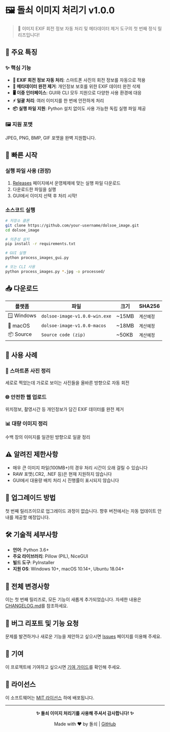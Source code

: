 # 🖼️ 돌쇠 이미지 처리기 v1.0.0

> 📸 이미지 EXIF 회전 정보 자동 처리 및 메타데이터 제거 도구의 첫 번째 정식 릴리즈입니다!

## 🎉 주요 특징

### ✨ 핵심 기능
- **📱 EXIF 회전 정보 자동 처리**: 스마트폰 사진의 회전 정보를 자동으로 적용
- **🧹 메타데이터 완전 제거**: 개인정보 보호를 위한 EXIF 데이터 완전 삭제  
- **🖥️ 이중 인터페이스**: GUI와 CLI 모두 지원으로 다양한 사용 환경에 대응
- **⚡ 일괄 처리**: 여러 이미지를 한 번에 안전하게 처리
- **📦 실행 파일 지원**: Python 설치 없이도 사용 가능한 독립 실행 파일 제공

### 🖼️ 지원 포맷
JPEG, PNG, BMP, GIF 포맷을 완벽 지원합니다.

## 🚀 빠른 시작

### 실행 파일 사용 (권장)
1. [Releases](../../releases) 페이지에서 운영체제에 맞는 실행 파일 다운로드
2. 다운로드한 파일을 실행
3. GUI에서 이미지 선택 후 처리 시작!

### 소스코드 실행
```bash
# 저장소 클론
git clone https://github.com/your-username/dolsoe_image.git
cd dolsoe_image

# 의존성 설치
pip install -r requirements.txt

# GUI 실행
python process_images_gui.py

# 또는 CLI 사용
python process_images.py *.jpg -o processed/
```

## 📥 다운로드

| 플랫폼 | 파일 | 크기 | SHA256 |
|--------|------|------|--------|
| 🪟 Windows | `dolsoe-image-v1.0.0-win.exe` | ~15MB | `계산예정` |
| 🍎 macOS | `dolsoe-image-v1.0.0-macos` | ~18MB | `계산예정` |
| 📦 Source | `Source code (zip)` | ~50KB | `계산예정` |

## 🎯 사용 사례

### 📱 스마트폰 사진 정리
세로로 찍었는데 가로로 보이는 사진들을 올바른 방향으로 자동 회전

### 🌐 안전한 웹 업로드  
위치정보, 촬영시간 등 개인정보가 담긴 EXIF 데이터를 완전 제거

### 📊 대량 이미지 정리
수백 장의 이미지를 일관된 방향으로 일괄 정리

## ⚠️ 알려진 제한사항

- 매우 큰 이미지 파일(100MB+)의 경우 처리 시간이 오래 걸릴 수 있습니다
- RAW 포맷(.CR2, .NEF 등)은 현재 지원하지 않습니다  
- GUI에서 대용량 배치 처리 시 진행률이 표시되지 않습니다

## 🔄 업그레이드 방법

첫 번째 릴리즈이므로 업그레이드 과정이 없습니다. 향후 버전에서는 자동 업데이트 안내를 제공할 예정입니다.

## 🛠️ 기술적 세부사항

- **언어**: Python 3.6+
- **주요 라이브러리**: Pillow (PIL), NiceGUI
- **빌드 도구**: PyInstaller
- **지원 OS**: Windows 10+, macOS 10.14+, Ubuntu 18.04+

## 📝 전체 변경사항

이는 첫 번째 릴리즈로, 모든 기능이 새롭게 추가되었습니다. 자세한 내용은 [CHANGELOG.md](CHANGELOG.md)를 참조하세요.

## 🐛 버그 리포트 및 기능 요청

문제를 발견하거나 새로운 기능을 제안하고 싶으시면 [Issues](../../issues) 페이지를 이용해 주세요.

## 🤝 기여

이 프로젝트에 기여하고 싶으시면 [기여 가이드](README.md#-기여하기)를 확인해 주세요.

## 📄 라이선스

이 소프트웨어는 [MIT 라이선스](LICENSE) 하에 배포됩니다.

---

<div align="center">

**✨ 돌쇠 이미지 처리기를 사용해 주셔서 감사합니다! ✨**

Made with ❤️ by 돌쇠 | [GitHub](https://github.com/your-username/dolsoe_image)

</div> 